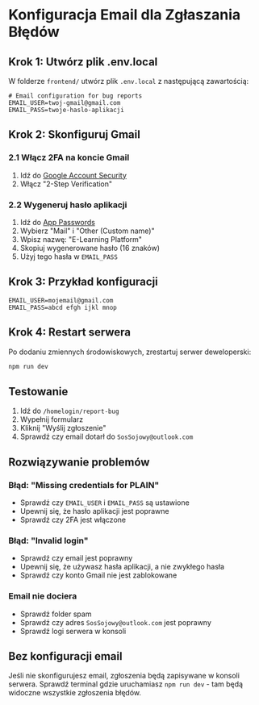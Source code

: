 # Konfiguracja Email dla Zgłaszania Błędów

## Krok 1: Utwórz plik .env.local

W folderze `frontend/` utwórz plik `.env.local` z następującą zawartością:

```env
# Email configuration for bug reports
EMAIL_USER=twoj-gmail@gmail.com
EMAIL_PASS=twoje-haslo-aplikacji
```

## Krok 2: Skonfiguruj Gmail

### 2.1 Włącz 2FA na koncie Gmail
1. Idź do [Google Account Security](https://myaccount.google.com/security)
2. Włącz "2-Step Verification"

### 2.2 Wygeneruj hasło aplikacji
1. Idź do [App Passwords](https://myaccount.google.com/apppasswords)
2. Wybierz "Mail" i "Other (Custom name)"
3. Wpisz nazwę: "E-Learning Platform"
4. Skopiuj wygenerowane hasło (16 znaków)
5. Użyj tego hasła w `EMAIL_PASS`

## Krok 3: Przykład konfiguracji

```env
EMAIL_USER=mojemail@gmail.com
EMAIL_PASS=abcd efgh ijkl mnop
```

## Krok 4: Restart serwera

Po dodaniu zmiennych środowiskowych, zrestartuj serwer deweloperski:

```bash
npm run dev
```

## Testowanie

1. Idź do `/homelogin/report-bug`
2. Wypełnij formularz
3. Kliknij "Wyślij zgłoszenie"
4. Sprawdź czy email dotarł do `SosSojowy@outlook.com`

## Rozwiązywanie problemów

### Błąd: "Missing credentials for PLAIN"
- Sprawdź czy `EMAIL_USER` i `EMAIL_PASS` są ustawione
- Upewnij się, że hasło aplikacji jest poprawne
- Sprawdź czy 2FA jest włączone

### Błąd: "Invalid login"
- Sprawdź czy email jest poprawny
- Upewnij się, że używasz hasła aplikacji, a nie zwykłego hasła
- Sprawdź czy konto Gmail nie jest zablokowane

### Email nie dociera
- Sprawdź folder spam
- Sprawdź czy adres `SosSojowy@outlook.com` jest poprawny
- Sprawdź logi serwera w konsoli

## Bez konfiguracji email

Jeśli nie skonfigurujesz email, zgłoszenia będą zapisywane w konsoli serwera. Sprawdź terminal gdzie uruchamiasz `npm run dev` - tam będą widoczne wszystkie zgłoszenia błędów.
